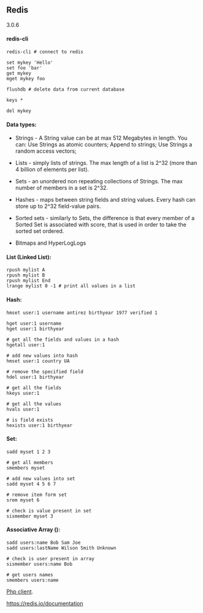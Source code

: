 Redis
-
3.0.6

#### redis-cli

````
redis-cli # connect to redis
````

````
set mykey 'Hello'
set foo 'bar'
get mykey
mget mykey foo

flushdb # delete data from current database

keys *

del mykey
````

#### Data types:

* Strings - A String value can be at max 512 Megabytes in length.
You can:
Use Strings as atomic counters;
Append to strings;
Use Strings a random access vectors;

* Lists - simply lists of strings.
The max length of a list is 2^32 (more than 4 billion of elements per list).

* Sets - an unordered non repeating collections of Strings.
The max number of members in a set is 2^32.

* Hashes - maps between string fields and string values.
Every hash can store up to 2^32 field-value pairs.

* Sorted sets - similarly to Sets,
the difference is that every member of a Sorted Set is associated with score,
that is used in order to take the sorted set ordered.

* Bitmaps and HyperLogLogs

#### List (Linked List):

````
rpush mylist A
rpush mylist B
rpush mylist End
lrange mylist 0 -1 # print all values in a list
````

#### Hash:

````
hmset user:1 username antirez birthyear 1977 verified 1

hget user:1 username
hget user:1 birthyear

# get all the fields and values in a hash
hgetall user:1

# add new values into hash
hmset user:1 country UA

# remove the specified field
hdel user:1 birthyear

# get all the fields
hkeys user:1

# get all the values
hvals user:1

# is field exists
hexists user:1 birthyear
````

#### Set:

````
sadd myset 1 2 3

# get all members
smembers myset

# add new values into set
sadd myset 4 5 6 7

# remove item form set
srem myset 6

# check is value present in set
sismember myset 3
````

#### Associative Array ():

````
sadd users:name Bob Sam Joe
sadd users:lastName Wilson Smith Unknown

# check is user present in array
sismember users:name Bob

# get users names
smembers users:name
````

[Php client](https://github.com/phpredis/phpredis).

https://redis.io/documentation
